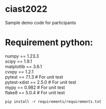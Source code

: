# ciast2022
Sample demo code for participants 

# Requirement python: 

numpy == 1.23.3 <br />
scipy == 1.9.1 <br />
matplotlib == 3.6.1 <br />
cvxpy == 1.2.1 <br />
pytest == 7.1.3 # For unit test <br />
pytest-xdist == 2.5.0 # For unit test <br />
mypy == 0.982 # For unit test <br />
flake8 == 5.0.4 # For unit test <br />

`pip install -r requirements/requirements.txt`
